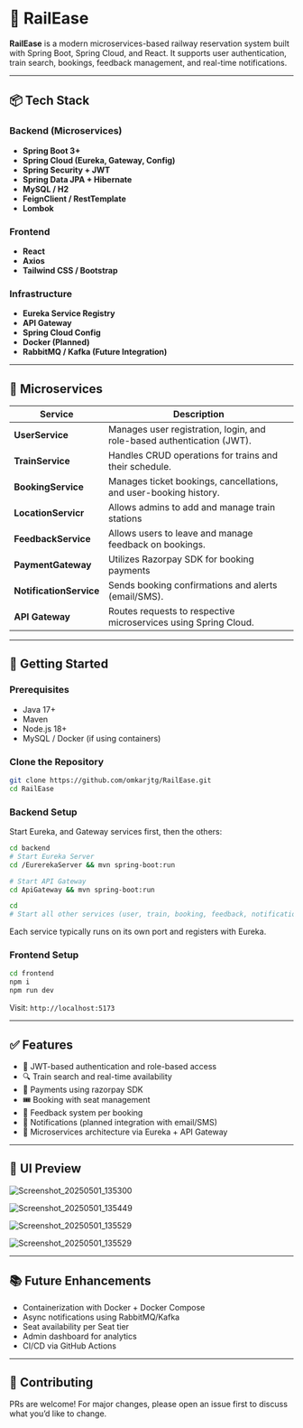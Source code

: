 # 🚆 RailEase

**RailEase** is a modern microservices-based railway reservation system built with Spring Boot, Spring Cloud, and React. It supports user authentication, train search, bookings, feedback management, and real-time notifications.

---

## 📦 Tech Stack

### Backend (Microservices)
- **Spring Boot 3+**
- **Spring Cloud (Eureka, Gateway, Config)**
- **Spring Security + JWT**
- **Spring Data JPA + Hibernate**
- **MySQL / H2**
- **FeignClient / RestTemplate**
- **Lombok**

### Frontend
- **React**
- **Axios**
- **Tailwind CSS / Bootstrap**

### Infrastructure
- **Eureka Service Registry**
- **API Gateway**
- **Spring Cloud Config**
- **Docker (Planned)**
- **RabbitMQ / Kafka (Future Integration)**

---

## 🧩 Microservices

| Service        | Description                                                                 |
|----------------|-----------------------------------------------------------------------------|
| **UserService**     | Manages user registration, login, and role-based authentication (JWT). |
| **TrainService**    | Handles CRUD operations for trains and their schedule.                 |
| **BookingService**  | Manages ticket bookings, cancellations, and user-booking history.      |
| **LocationServicr** | Allows admins to add and manage train stations|
| **FeedbackService** | Allows users to leave and manage feedback on bookings. |
| **PaymentGateway** | Utilizes Razorpay SDK for booking payments |
| **NotificationService** | Sends booking confirmations and alerts (email/SMS).               |
| **API Gateway**     | Routes requests to respective microservices using Spring Cloud.                           |

---

## 🚀 Getting Started

### Prerequisites

- Java 17+
- Maven
- Node.js 18+
- MySQL / Docker (if using containers)

### Clone the Repository

```bash
git clone https://github.com/omkarjtg/RailEase.git
cd RailEase
```

### Backend Setup

Start Eureka, and Gateway services first, then the others:

```bash
cd backend
# Start Eureka Server
cd /EurerekaServer && mvn spring-boot:run

# Start API Gateway
cd ApiGateway && mvn spring-boot:run

cd
# Start all other services (user, train, booking, feedback, notification, payment, location) in similar manner
```

Each service typically runs on its own port and registers with Eureka.

### Frontend Setup

```bash
cd frontend
npm i
npm run dev
```

Visit: `http://localhost:5173`

---

## ✅ Features

- 🔐 JWT-based authentication and role-based access
- 🔍 Train search and real-time availability
- 🏧 Payments using razorpay SDK 
- 🎟️ Booking with seat management
- 📝 Feedback system per booking
- 📩 Notifications (planned integration with email/SMS)
- 🧭 Microservices architecture via Eureka + API Gateway


---

## 📸 UI Preview

![Screenshot_20250501_135300](https://github.com/user-attachments/assets/0756f829-a38e-40fd-ae33-4517084e1d21)

![Screenshot_20250501_135449](https://github.com/user-attachments/assets/948d41d7-ebb0-473c-8596-4bd10cde90e3)

![Screenshot_20250501_135529](https://github.com/user-attachments/assets/a599f994-10eb-4177-b7f4-e0a337a1ecb0)

![Screenshot_20250501_135529](https://github.com/user-attachments/assets/c67ff47a-cc3c-4e26-8fe6-a0e6f0c21ba3)

---

## 📚 Future Enhancements

- Containerization with Docker + Docker Compose
- Async notifications using RabbitMQ/Kafka
- Seat availability per Seat tier 
- Admin dashboard for analytics
- CI/CD via GitHub Actions

---

## 🤝 Contributing

PRs are welcome! For major changes, please open an issue first to discuss what you’d like to change.
